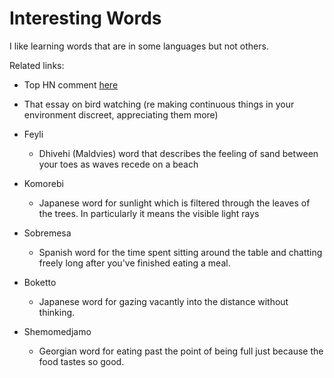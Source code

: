 # Interesting Words

I like learning words that are in some languages but not others. 

Related links:
- Top HN comment [here](https://news.ycombinator.com/item?id=37189556)
- That essay on bird watching (re making continuous things in your environment
  discreet, appreciating them more)


- Feyli
  - Dhivehi (Maldvies) word that describes the feeling of sand between your toes as waves recede 
    on a beach
- Komorebi 
  - Japanese word for sunlight which is filtered through the leaves of the trees.
    In particularly it means the visible light rays
- Sobremesa
  -  Spanish word for the time spent sitting around the table and chatting freely long after 
  you've finished eating a meal.
- Boketto
  - Japanese word for gazing vacantly into the distance without thinking.
- Shemomedjamo
  - Georgian word for eating past the point of being full just because the food tastes so good.